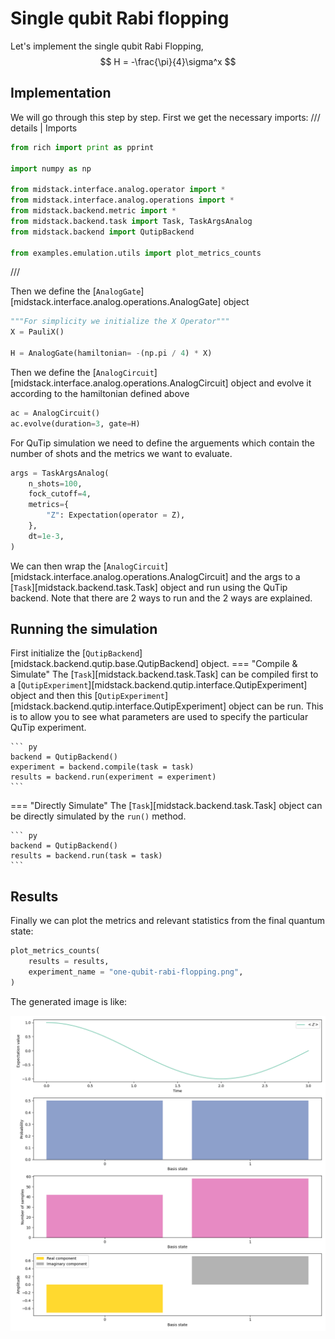 # Single qubit Rabi flopping

Let's implement the single qubit Rabi Flopping,
$$
H = -\frac{\pi}{4}\sigma^x
$$

## Implementation
We will go through this step by step. First we get the necessary imports:
/// details | Imports
``` py
from rich import print as pprint

import numpy as np

from midstack.interface.analog.operator import *
from midstack.interface.analog.operations import *
from midstack.backend.metric import *
from midstack.backend.task import Task, TaskArgsAnalog
from midstack.backend import QutipBackend

from examples.emulation.utils import plot_metrics_counts
```
///

Then we define the [`AnalogGate`][midstack.interface.analog.operations.AnalogGate] object

``` py
"""For simplicity we initialize the X Operator"""
X = PauliX()
    
H = AnalogGate(hamiltonian= -(np.pi / 4) * X)
```

Then we define the [`AnalogCircuit`][midstack.interface.analog.operations.AnalogCircuit] object and evolve it according to the hamiltonian defined above

``` py
ac = AnalogCircuit()
ac.evolve(duration=3, gate=H)
```

For QuTip simulation we need to define the arguements which contain the number of shots and the metrics we want to evaluate.
``` py
args = TaskArgsAnalog(
    n_shots=100,
    fock_cutoff=4,
    metrics={
        "Z": Expectation(operator = Z),
    },
    dt=1e-3,
)
```

We can then wrap the [`AnalogCircuit`][midstack.interface.analog.operations.AnalogCircuit] and the args to a [`Task`][midstack.backend.task.Task] object and run using the QuTip backend. Note that there are 2 ways to run and the 2 ways are explained.

## Running the simulation
First initialize the [`QutipBackend`][midstack.backend.qutip.base.QutipBackend] object.
=== "Compile & Simulate"
    The [`Task`][midstack.backend.task.Task] can be compiled first to a [`QutipExperiment`][midstack.backend.qutip.interface.QutipExperiment] object and then this [`QutipExperiment`][midstack.backend.qutip.interface.QutipExperiment] object can be run. This is to allow you to see what parameters are used to specify the particular QuTip experiment.

    ``` py
    backend = QutipBackend()
    experiment = backend.compile(task = task)
    results = backend.run(experiment = experiment)
    ```

=== "Directly Simulate"
    The [`Task`][midstack.backend.task.Task] object can be directly simulated by the `run()` method. 

    ``` py
    backend = QutipBackend()
    results = backend.run(task = task)
    ```

## Results

Finally we can plot the metrics and relevant statistics from the final quantum state:


``` py
plot_metrics_counts(
    results = results,
    experiment_name = "one-qubit-rabi-flopping.png",
)
```

The generated image is like:

<!-- ![Two Site TFIM](img/plots/tfim_2_site.png)  -->


![Entropy of entanglement](../img/plots/one-qubit-rabi-flopping.png) 
